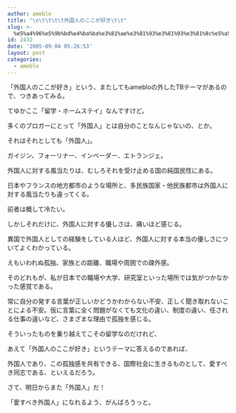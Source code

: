 ```yaml
---
author: ameblo
title: "\n\t\t\t\t外国人のここが好き\t\t"
slug: >-
  %e5%a4%96%e5%9b%bd%e4%ba%ba%e3%81%ae%e3%81%93%e3%81%93%e3%81%8c%e5%a5%bd%e3%81%8d
id: 2432
date: '2005-09-04 05:26:53'
layout: post
categories:
  - ameblo
---
```


「外国人のここが好き」という、またしてもamebloの外したTBテーマがあるので、つきあってみる。

てゆかここ「留学・ホームステイ」なんですけど。

多くのブロガーにとって「外国人」とは自分のことなんじゃないの、とか。

それはそれとしても「外国人」。

ガイジン、フォーリナー、インベーダー、エトランジェ。

外国人に対する風当たりは、むしろそれを受け止める国の純国民性にある。

日本やフランスの地方都市のような場所と、多民族国家・他民族都市は外国人に対する風当たりも違ってくる。

前者は概して冷たい。

しかしそれだけに、外国人に対する優しさは、痛いほど感じる。

異国で外国人としての経験をしている人ほど、外国人に対する本当の優しさについてよくわかっている。

えもいわれぬ孤独、家族との距離、職場や周囲での疎外感。

そのどれもが、私が日本での職場や大学、研究室といった場所では気がつかなかった感覚である。

常に自分の発する言葉が正しいかどうかわからない不安、正しく聞き取れないことによる不安。仮に言葉に全く問題がなくても文化の違い、制度の違い、任される仕事の違いなど、さまざまな理由で孤独を感じる。

そういったものを乗り越えてこその留学なのだけれど、

あえて「外国人のここが好き」というテーマに答えるのであれば、

外国人であり、この孤独感を共有できる、国際社会に生きるものとして、愛すべき同志である、といえるだろう。

さて、明日からまた「外国人」だ！

「愛すべき外国人」になれるよう、がんばろうっと。
